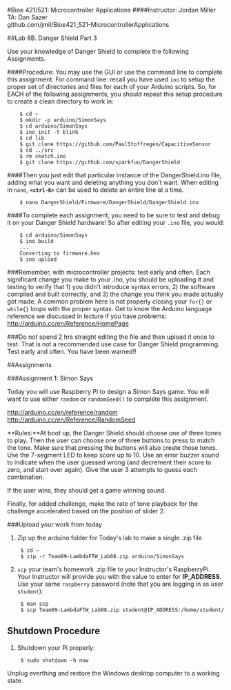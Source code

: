 #Bioe 421/521: Microcontroller Applications
####Instructor: Jordan Miller<br>TA: Dan Sazer<br>github.com/jmil/Bioe421_521-MicrocontrollerApplications


##Lab 8B. Danger Shield Part 3

Use your knowledge of Danger Shield to complete the following Assignments.


####Procedure: You may use the GUI or use the command line to complete this assignment. For command line: recall you have used `ino` to setup the proper set of directories and files for each of your Arduino scripts. So, for EACH of the following assignments, you should repeat this setup procedure to create a clean directory to work in:

		$ cd ~
		$ mkdir -p arduino/SimonSays
		$ cd arduino/SimonSays
		$ ino init -t blink
		$ cd lib
		$ git clone https://github.com/PaulStoffregen/CapacitiveSensor
		$ cd ../src
		$ rm sketch.ino
		$ git clone https://github.com/sparkfun/DangerShield
		
####Then	you just edit that particular instance of the DangerShield.ino file, adding what you want and deleting anything you don't want. When editing in `nano`, **`<ctrl-K>`** can be used to delete an entire line at a time.

		$ nano DangerShield/Firmware/DangerShield/DangerShield.ino

####To complete each assignment, you need to be sure to test and debug it on your Danger Shield hardware! So after editing your `.ino` file, you would:
		
		$ cd arduino/SimonSays
		$ ino build
		...
		Converting to firmware.hex
		$ ino upload

###Remember, with microcontroller projects: test early and often. Each significant change you make to your .ino, you should be uploading it and testing to verify that 1) you didn't introduce syntax errors, 2) the software compiled and built correctly, and 3) the change you think you made actually got made. A common problem here is not properly closing your `for{}` or `while{}` loops with the proper syntax. Get to know the Arduino language reference we discussed in lecture if you have problems: http://arduino.cc/en/Reference/HomePage

###Do not spend 2 hrs straight editing the file and then upload it once to test. That is not a recommended use case for Danger Shield programming. Test early and often. You have been warned!!


##Assignments

###Assignment 1: Simon Says

Today you will use Raspberry Pi to design a Simon Says game. You will want to use either `random` or `randomSeed()` to complete this assignment.

http://arduino.cc/en/reference/random
http://arduino.cc/en/Reference/RandomSeed

**Rules:**At boot up, the Danger Shield should choose one of three tones to play. Then the user can choose one of three buttons to press to match the tone. Make sure that pressing the buttons will also create those tones. Use the 7-segment LED to keep score up to 10. Use an error buzzer sound to indicate when the user guessed wrong (and decrement their score to zero, and start over again). Give the user 3 attempts to guess each combination.

If the user wins, they should get a game winning sound.

Finally, for added challenge, make the rate of tone playback for the challenge accelerated based on the position of slider 2.




###Upload your work from today

1. Zip up the arduino folder for Today's lab to make a single .zip file

		$ cd ~
		$ zip -r Team09-LambdaFTW_Lab08.zip arduino/SimonSays

1. `scp` your team's homework .zip file to your Instructor's RaspberryPi. Your Instructor will provide you with the value to enter for **IP_ADDRESS**. Use your same `raspberry` password (note that you are logging in as user `student`):

		$ man scp
		$ scp Team09-LambdaFTW_Lab08.zip student@IP_ADDRESS:/home/student/





## Shutdown Procedure

1. Shutdown your Pi properly:

		$ sudo shutdown -h now

 Unplug everthing and restore the Windows desktop computer to a working state.
